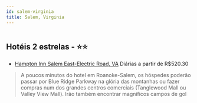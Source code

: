 ```yaml
---
id: salem-virginia
title: Salem, Virginia
---
```


<center><img src="http://www.hotelresb2b.com/images/hoteles/386337_fotpe1_386337_foto_1.jpg" alt="" /></center>


## Hotéis 2 estrelas - ⭐️⭐️

-    [Hampton Inn Salem East-Electric Road, VA](https://www.hurb.com/hoteis/salem/hampton-inn-salem-east-electric-road-va-JNP-JP845713?cmp=18055) Diárias a partir de R$520.30
   > A poucos minutos do hotel em Roanoke-Salem, os hóspedes poderão passar por Blue Ridge Parkway na glória das montanhas ou fazer compras num dos grandes centros comerciais (Tanglewood Mall ou Valley View Mall). Irão também encontrar magníficos campos de gol
